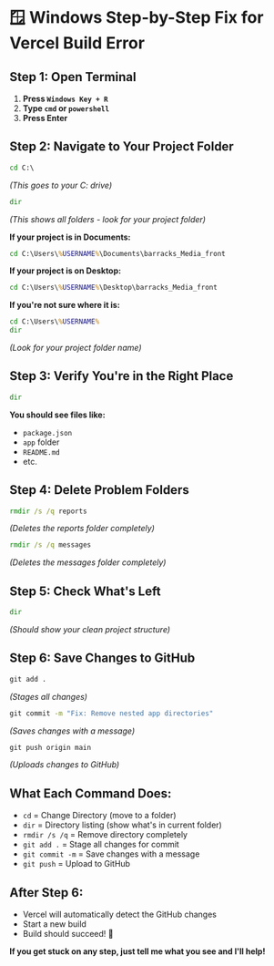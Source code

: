 # 🪟 Windows Step-by-Step Fix for Vercel Build Error

## Step 1: Open Terminal
1. **Press `Windows Key + R`**
2. **Type `cmd` or `powershell`** 
3. **Press Enter**

## Step 2: Navigate to Your Project Folder
```cmd
cd C:\
```
*(This goes to your C: drive)*

```cmd
dir
```
*(This shows all folders - look for your project folder)*

**If your project is in Documents:**
```cmd
cd C:\Users\%USERNAME%\Documents\barracks_Media_front
```

**If your project is on Desktop:**
```cmd
cd C:\Users\%USERNAME%\Desktop\barracks_Media_front
```

**If you're not sure where it is:**
```cmd
cd C:\Users\%USERNAME%
dir
```
*(Look for your project folder name)*

## Step 3: Verify You're in the Right Place
```cmd
dir
```
**You should see files like:**
- `package.json`
- `app` folder
- `README.md`
- etc.

## Step 4: Delete Problem Folders
```cmd
rmdir /s /q reports
```
*(Deletes the reports folder completely)*

```cmd
rmdir /s /q messages
```
*(Deletes the messages folder completely)*

## Step 5: Check What's Left
```cmd
dir
```
*(Should show your clean project structure)*

## Step 6: Save Changes to GitHub
```cmd
git add .
```
*(Stages all changes)*

```cmd
git commit -m "Fix: Remove nested app directories"
```
*(Saves changes with a message)*

```cmd
git push origin main
```
*(Uploads changes to GitHub)*

## What Each Command Does:
- `cd` = Change Directory (move to a folder)
- `dir` = Directory listing (show what's in current folder)
- `rmdir /s /q` = Remove directory completely
- `git add .` = Stage all changes for commit
- `git commit -m` = Save changes with a message
- `git push` = Upload to GitHub

## After Step 6:
- Vercel will automatically detect the GitHub changes
- Start a new build
- Build should succeed! 🚀

**If you get stuck on any step, just tell me what you see and I'll help!**